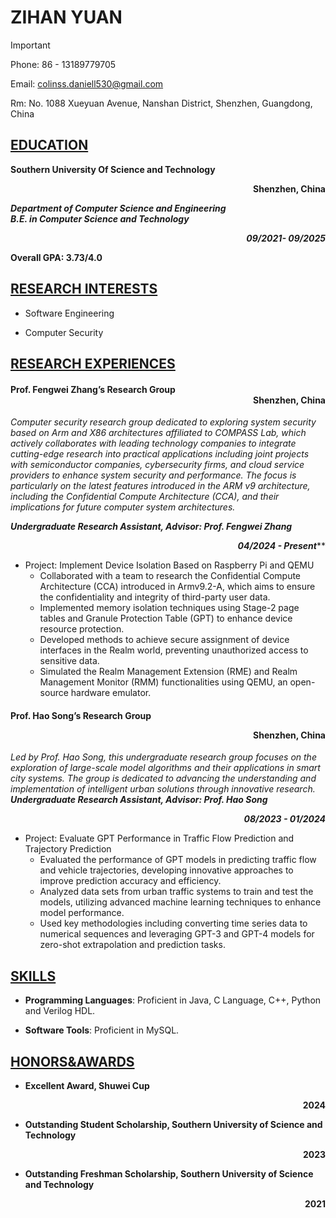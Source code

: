# ZIHAN YUAN 

> [!IMPORTANT]
>
> Phone: 86 - 13189779705      
>
> Email: colinss.daniell530@gmail.com
>
> Rm: No. 1088 Xueyuan Avenue, Nanshan District, Shenzhen, Guangdong, China



## <u>EDUCATION</u>

**Southern University Of Science and Technology  <p align="right">Shenzhen, China</p>**
***Department of Computer Science and Engineering***</br>
***B.E. in Computer Science and Technology***	               											    <p align="right">***09/2021- 09/2025***</p>

**Overall GPA: 3.73/4.0**  	



## <u>RESEARCH INTERESTS</u>

* Software Engineering

* Computer Security

  

## <u>RESEARCH EXPERIENCES</u>

#### <span><div align="left">Prof. Fengwei Zhang’s Research Group<div align="right">**Shenzhen, China**</div></div></span>

*Computer security research group dedicated to exploring system security based on Arm and X86 architectures affiliated to COMPASS Lab, which actively collaborates with leading technology companies to integrate cutting-edge research into practical applications including joint projects with semiconductor companies, cybersecurity firms, and cloud service providers to enhance system security and performance. The focus is particularly on the latest features introduced in the ARM v9 architecture, including the Confidential Compute Architecture (CCA), and their implications for future computer system architectures.*

***Undergraduate Research Assistant, Advisor: Prof. Fengwei  Zhang***                                                     			<p align="right">***04/2024 - Present*****</p>

* Project: Implement Device Isolation Based on Raspberry Pi and QEMU
  * Collaborated with a team to research the Confidential Compute Architecture (CCA) introduced in Armv9.2-A, which aims to ensure the confidentiality and integrity of third-party user data.
  * Implemented memory isolation techniques using Stage-2 page tables and Granule Protection Table (GPT) to enhance device resource protection.
  * Developed methods to achieve secure assignment of device interfaces in the Realm world, preventing unauthorized access to sensitive data.
  * Simulated the Realm Management Extension (RME) and Realm Management Monitor (RMM) functionalities using QEMU, an open-source hardware emulator.

#### Prof. Hao Song’s Research Group                                                                                          <p align="right">Shenzhen, China</p>

*Led by Prof. Hao Song, this undergraduate research group focuses on the exploration of large-scale model algorithms and their applications in smart city systems. The group is dedicated to advancing the understanding and implementation of intelligent urban solutions through innovative research.*
***Undergraduate Research Assistant, Advisor: Prof. Hao Song***                                                            	  		  <p align="right">***08/2023 - 01/2024***</p>

* Project: Evaluate GPT Performance in Traffic Flow Prediction and Trajectory Prediction
  * Evaluated the performance of GPT models in predicting traffic flow and vehicle trajectories, developing innovative approaches to improve prediction accuracy and efficiency.
  * Analyzed data sets from urban traffic systems to train and test the models, utilizing advanced machine learning techniques to enhance model performance.
  * Used key methodologies including converting time series data to numerical sequences and leveraging GPT-3 and GPT-4 models for zero-shot extrapolation and prediction tasks.

## <u>SKILLS</u>

* **Programming Languages**: Proficient in Java, C Language, C++, Python and Verilog HDL.

* **Software Tools**: Proficient in MySQL.

  

## <u>HONORS&AWARDS</u>

* **Excellent Award, Shuwei Cup**                                                                                                                                    			    <p align="right">**2024**</p>  
* **Outstanding Student Scholarship, Southern University of Science and Technology**                                                            <p align="right">**2023**</p> 
* **Outstanding Freshman Scholarship, Southern University of Science and Technology**                                                        <p align="right">**2021**</p>     
